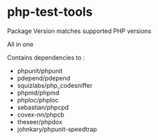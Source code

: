 php-test-tools
==============

Package Version matches supported PHP versions

All in one

Contains dependencies to :
 -  phpunit/phpunit
 -  pdepend/pdepend
 -  squizlabs/php_codesniffer
 -  phpmd/phpmd
 -  phploc/phploc
 -  sebastian/phpcpd
 -  covex-nn/phpcb
 -  theseer/phpdox
 -  johnkary/phpunit-speedtrap
 
